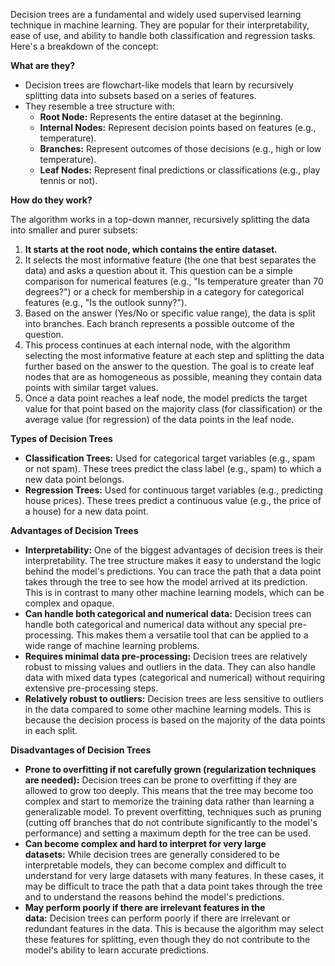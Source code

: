 Decision trees are a fundamental and widely used supervised learning technique in machine learning. They are popular for their interpretability, ease of use, and ability to handle both classification and regression tasks. Here's a breakdown of the concept:

**What are they?**

- Decision trees are flowchart-like models that learn by recursively splitting data into subsets based on a series of features.
- They resemble a tree structure with:
    - **Root Node:** Represents the entire dataset at the beginning.
    - **Internal Nodes:** Represent decision points based on features (e.g., temperature).
    - **Branches:** Represent outcomes of those decisions (e.g., high or low temperature).
    - **Leaf Nodes:** Represent final predictions or classifications (e.g., play tennis or not).

**How do they work?**

The algorithm works in a top-down manner, recursively splitting the data into smaller and purer subsets:

1. **It starts at the root node, which contains the entire dataset.**
2. It selects the most informative feature (the one that best separates the data) and asks a question about it. This question can be a simple comparison for numerical features (e.g., "Is temperature greater than 70 degrees?") or a check for membership in a category for categorical features (e.g., "Is the outlook sunny?").
3. Based on the answer (Yes/No or specific value range), the data is split into branches. Each branch represents a possible outcome of the question.
4. This process continues at each internal node, with the algorithm selecting the most informative feature at each step and splitting the data further based on the answer to the question. The goal is to create leaf nodes that are as homogeneous as possible, meaning they contain data points with similar target values.
5. Once a data point reaches a leaf node, the model predicts the target value for that point based on the majority class (for classification) or the average value (for regression) of the data points in the leaf node.

**Types of Decision Trees**

- **Classification Trees:** Used for categorical target variables (e.g., spam or not spam). These trees predict the class label (e.g., spam) to which a new data point belongs.
- **Regression Trees:** Used for continuous target variables (e.g., predicting house prices). These trees predict a continuous value (e.g., the price of a house) for a new data point.

**Advantages of Decision Trees**

- **Interpretability:** One of the biggest advantages of decision trees is their interpretability. The tree structure makes it easy to understand the logic behind the model's predictions. You can trace the path that a data point takes through the tree to see how the model arrived at its prediction. This is in contrast to many other machine learning models, which can be complex and opaque.
- **Can handle both categorical and numerical data:** Decision trees can handle both categorical and numerical data without any special pre-processing. This makes them a versatile tool that can be applied to a wide range of machine learning problems.
- **Requires minimal data pre-processing:** Decision trees are relatively robust to missing values and outliers in the data. They can also handle data with mixed data types (categorical and numerical) without requiring extensive pre-processing steps.
- **Relatively robust to outliers:** Decision trees are less sensitive to outliers in the data compared to some other machine learning models. This is because the decision process is based on the majority of the data points in each split.

**Disadvantages of Decision Trees**

- **Prone to overfitting if not carefully grown (regularization techniques are needed):** Decision trees can be prone to overfitting if they are allowed to grow too deeply. This means that the tree may become too complex and start to memorize the training data rather than learning a generalizable model. To prevent overfitting, techniques such as pruning (cutting off branches that do not contribute significantly to the model's performance) and setting a maximum depth for the tree can be used.
- **Can become complex and hard to interpret for very large datasets:** While decision trees are generally considered to be interpretable models, they can become complex and difficult to understand for very large datasets with many features. In these cases, it may be difficult to trace the path that a data point takes through the tree and to understand the reasons behind the model's predictions.
- **May perform poorly if there are irrelevant features in the data:** Decision trees can perform poorly if there are irrelevant or redundant features in the data. This is because the algorithm may select these features for splitting, even though they do not contribute to the model's ability to learn accurate predictions.